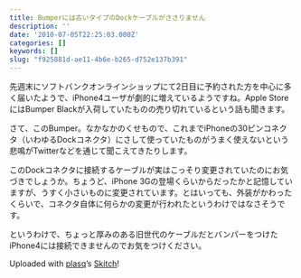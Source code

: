 ```yaml
---
title: Bumperには古いタイプのDockケーブルがささりません
description: ''
date: '2010-07-05T22:25:03.000Z'
categories: []
keywords: []
slug: "f925881d-ae11-4b6e-b265-d752e137b391"
---
```

先週末にソフトバンクオンラインショップにて2日目に予約された方を中心に多く届いたようで、iPhone4ユーザが劇的に増えているようですね。Apple StoreにはBumper Blackが入荷していたものの売り切れているという話も聞きます。

さて、このBumper。なかなかのくせもので、これまでiPhoneの30ピンコネクタ（いわゆるDockコネクタ）にさして使っていたものがうまく使えないという悲鳴がTwitterなどを通じて聞こえてきたりします。

このDockコネクタに接続するケーブルが実はこっそり変更されていたのにお気づきでしょうか。ちょうど、iPhone 3Gの登場くらいからだったかと記憶していますが、うすく小さいものに変更されています。とはいっても、外装がかわったくらいで、コネクタ自体に何らかの変更が行われたというわけではなさそうです。

というわけで、ちょっと厚みのある旧世代のケーブルだとバンパーをつけたiPhone4には接続できませんのでお気をつけください。

Uploaded with [plasq](http://plasq.com/)’s [Skitch](http://skitch.com)!